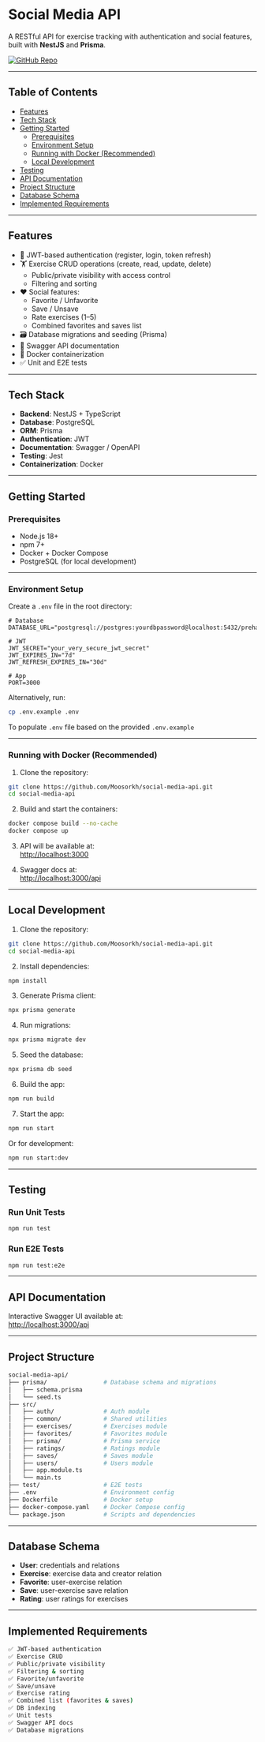 # Social Media API

A RESTful API for exercise tracking with authentication and social features, built with **NestJS** and **Prisma**.

[![GitHub Repo](https://img.shields.io/badge/GitHub-Repo-blue)](https://github.com/Moosorkh/social-media-api.git)

---

## Table of Contents

- [Features](#features)
- [Tech Stack](#tech-stack)
- [Getting Started](#getting-started)
  - [Prerequisites](#prerequisites)
  - [Environment Setup](#environment-setup)
  - [Running with Docker (Recommended)](#running-with-docker-recommended)
  - [Local Development](#local-development)
- [Testing](#testing)
- [API Documentation](#api-documentation)
- [Project Structure](#project-structure)
- [Database Schema](#database-schema)
- [Implemented Requirements](#implemented-requirements)

---

## Features

- 🔐 JWT-based authentication (register, login, token refresh)
- 🏋️ Exercise CRUD operations (create, read, update, delete)
  - Public/private visibility with access control
  - Filtering and sorting
- ❤️ Social features:
  - Favorite / Unfavorite
  - Save / Unsave
  - Rate exercises (1–5)
  - Combined favorites and saves list
- 🗃️ Database migrations and seeding (Prisma)
- 📄 Swagger API documentation
- 🐳 Docker containerization
- ✅ Unit and E2E tests

---

## Tech Stack

- **Backend**: NestJS + TypeScript
- **Database**: PostgreSQL
- **ORM**: Prisma
- **Authentication**: JWT
- **Documentation**: Swagger / OpenAPI
- **Testing**: Jest
- **Containerization**: Docker

---

## Getting Started

### Prerequisites

- Node.js 18+
- npm 7+
- Docker + Docker Compose
- PostgreSQL (for local development)

---

### Environment Setup

Create a `.env` file in the root directory: 

```env
# Database
DATABASE_URL="postgresql://postgres:yourdbpassword@localhost:5432/prehab_db"

# JWT
JWT_SECRET="your_very_secure_jwt_secret"
JWT_EXPIRES_IN="7d"
JWT_REFRESH_EXPIRES_IN="30d"

# App
PORT=3000
```
Alternatively, run:
```bash
cp .env.example .env
```
To populate `.env` file based on the provided `.env.example`

---

### Running with Docker (Recommended)

1. Clone the repository:
```bash
git clone https://github.com/Moosorkh/social-media-api.git
cd social-media-api
```

2. Build and start the containers:
```bash
docker compose build --no-cache
docker compose up
```

3. API will be available at:  
   [http://localhost:3000](http://localhost:3000)

4. Swagger docs at:  
   [http://localhost:3000/api](http://localhost:3000/api)

---

## Local Development

1. Clone the repository:
```bash
git clone https://github.com/Moosorkh/social-media-api.git
cd social-media-api
```

2. Install dependencies:
```bash
npm install
```

3. Generate Prisma client:
```bash
npx prisma generate
```

4. Run migrations:
```bash
npx prisma migrate dev
```

5. Seed the database:
```bash
npx prisma db seed
```

6. Build the app:
```bash
npm run build
```

7. Start the app:
```bash
npm run start
```
Or for development:
```bash
npm run start:dev
```

---

## Testing

### Run Unit Tests
```bash
npm run test
```

### Run E2E Tests
```bash
npm run test:e2e
```

---

## API Documentation

Interactive Swagger UI available at:  
[http://localhost:3000/api](http://localhost:3000/api)

---

## Project Structure

```bash
social-media-api/
├── prisma/                # Database schema and migrations
│   ├── schema.prisma
│   └── seed.ts
├── src/
│   ├── auth/              # Auth module
│   ├── common/            # Shared utilities
│   ├── exercises/         # Exercises module
│   ├── favorites/         # Favorites module
│   ├── prisma/            # Prisma service
│   ├── ratings/           # Ratings module
│   ├── saves/             # Saves module
│   ├── users/             # Users module
│   ├── app.module.ts
│   └── main.ts
├── test/                  # E2E tests
├── .env                   # Environment config
├── Dockerfile             # Docker setup
├── docker-compose.yaml    # Docker Compose config
└── package.json           # Scripts and dependencies
```

---

## Database Schema

- **User**: credentials and relations
- **Exercise**: exercise data and creator relation
- **Favorite**: user-exercise relation
- **Save**: user-exercise save relation
- **Rating**: user ratings for exercises

---

## Implemented Requirements

```bash
✅ JWT-based authentication
✅ Exercise CRUD
✅ Public/private visibility
✅ Filtering & sorting
✅ Favorite/unfavorite
✅ Save/unsave
✅ Exercise rating
✅ Combined list (favorites & saves)
✅ DB indexing
✅ Unit tests
✅ Swagger API docs
✅ Database migrations
```
